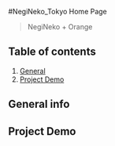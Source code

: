 #NegiNeko_Tokyo Home Page

> NegiNeko + Orange

## Table of contents

1. [General](#general)
2. [Project Demo](#project)

<a name="general"></a>

## General info

<a name="project"></a>

## Project Demo

